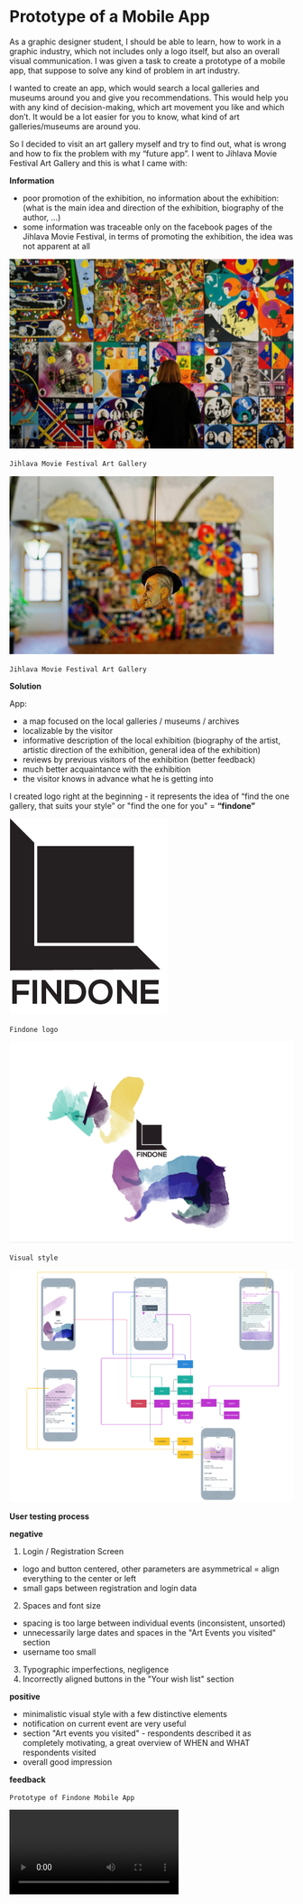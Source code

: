 # Prototype of a Mobile App

As a graphic designer student, I should be able to learn, how to work in a graphic industry, which not includes only a logo itself, but also an overall visual communication. I was given a task to create a prototype of a mobile app, that suppose to solve any kind of problem in art industry.

I wanted to create an app, which would search a local galleries and museums around you and give you recommendations. This would help you with any kind of decision-making, which art movement you like and which don’t. It would be a lot easier for you to know, what kind of art galleries/museums are around you. 

So I decided to visit an art gallery myself and try to find out, what is wrong and how to fix the problem with my “future app”. I went to Jihlava Movie Festival Art Gallery and this is what I came with:

**Information**
- poor promotion of the exhibition, no information about the exhibition: (what is the main idea and direction of the exhibition, biography of the author, ...)
- some information was traceable only on the facebook pages of the Jihlava Movie Festival, in terms of promoting the exhibition, the idea was not apparent at all 

![jihlava_festival_01](./img/jihlava_festival_01.jpg)

`Jihlava Movie Festival Art Gallery`

![jihlava_festival_02](./img/jihlava_festival_02.jpg)

`Jihlava Movie Festival Art Gallery`

**Solution**

App:
- a map focused on the local galleries / museums / archives
- localizable by the visitor
- informative description of the local exhibition (biography of the artist, artistic direction of the exhibition, general idea of ​​the exhibition)
- reviews by previous visitors of the exhibition  (better feedback)
- much better acquaintance with the exhibition
- the visitor knows in advance what he is getting into

I created logo right at the beginning - it represents the idea of “find the one gallery, that suits your style” or "find the one for you" = **“findone”**

![logo-findone](./img/logo-findone.jpg)

`Findone logo`

![visual_style](./img/visual_style.jpg)

`Visual style`

![adobe_x](./img/adobe_x.png)

**User testing process**

**negative**
1. Login / Registration Screen
- logo and button centered, other parameters are asymmetrical = align everything to the center or left
- small gaps between registration and login data
2. Spaces and font size
- spacing is too large between individual events (inconsistent, unsorted)
- unnecessarily large dates and spaces in the "Art Events you visited" section
- username too small
3. Typographic imperfections, negligence
4. Incorrectly aligned buttons in the "Your wish list" section

**positive**
- minimalistic visual style with a few distinctive elements
- notification on current event are very useful 
- section "Art events you visited" - respondents described it as completely motivating, a great overview of WHEN and WHAT respondents visited
- overall good impression

**feedback**



`Prototype of Findone Mobile App`

<video controls src="video/findone-preview-app.mp4">

[Findone preview.](https://janakaufmanova.github.io/english-for-designers/02-intentional-aboutness/case-study)

</video>
  




